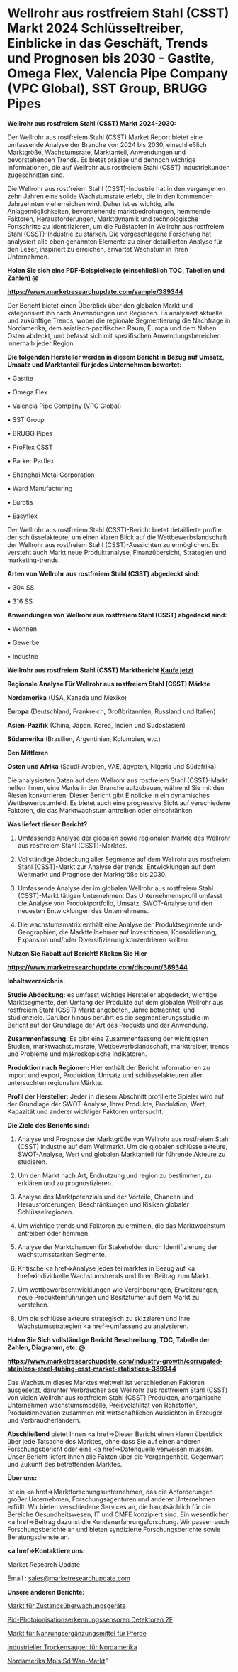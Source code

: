 # Wellrohr aus rostfreiem Stahl (CSST) Markt 2024 Schlüsseltreiber, Einblicke in das Geschäft, Trends und Prognosen bis 2030 - Gastite, Omega Flex, Valencia Pipe Company (VPC Global), SST Group, BRUGG Pipes

<strong>Wellrohr aus rostfreiem Stahl (CSST) Markt 2024-2030:</strong>

Der Wellrohr aus rostfreiem Stahl (CSST) Market Report bietet eine umfassende Analyse der Branche von 2024 bis 2030, einschließlich Marktgröße, Wachstumsrate, Marktanteil, Anwendungen und bevorstehenden Trends. Es bietet präzise und dennoch wichtige Informationen, die auf Wellrohr aus rostfreiem Stahl (CSST) Industriekunden zugeschnitten sind.

Die Wellrohr aus rostfreiem Stahl (CSST)-Industrie hat in den vergangenen zehn Jahren eine solide Wachstumsrate erlebt, die in den kommenden Jahrzehnten viel erreichen wird. Daher ist es wichtig, alle Anlagemöglichkeiten, bevorstehende marktbedrohungen, hemmende Faktoren, Herausforderungen, Marktdynamik und technologische Fortschritte zu identifizieren, um die Fußstapfen in Wellrohr aus rostfreiem Stahl (CSST)-Industrie zu stärken. Die vorgeschlagene Forschung hat analysiert alle oben genannten Elemente zu einer detaillierten Analyse für den Leser, inspiriert zu erreichen, erwartet Wachstum in Ihren Unternehmen.



<strong>Holen Sie sich eine PDF-Beispielkopie (einschließlich TOC, Tabellen und Zahlen) @
</strong>

<strong><a href=https://www.marketresearchupdate.com/sample/389344>

<strong>https://www.marketresearchupdate.com/sample/389344</u></font></a></strong></strong>

Der Bericht bietet einen Überblick über den globalen Markt und kategorisiert ihn nach Anwendungen und Regionen. Es analysiert aktuelle und zukünftige Trends, wobei die regionale Segmentierung die Nachfrage in Nordamerika, dem asiatisch-pazifischen Raum, Europa und dem Nahen Osten abdeckt, und befasst sich mit spezifischen Anwendungsbereichen innerhalb jeder Region.



<strong>Die folgenden Hersteller werden in diesem Bericht in Bezug auf Umsatz, Umsatz und Marktanteil für jedes Unternehmen bewertet:</strong>

• Gastite

• Omega Flex

• Valencia Pipe Company (VPC Global)

• SST Group

• BRUGG Pipes

• ProFlex CSST

• Parker Parflex

• Shanghai Metal Corporation

• Ward Manufacturing

• Eurotis

• Easyflex

Der Wellrohr aus rostfreiem Stahl (CSST)-Bericht bietet detaillierte profile der schlüsselakteure, um einen klaren Blick auf die Wettbewerbslandschaft der Wellrohr aus rostfreiem Stahl (CSST)-Aussichten zu ermöglichen. Es versteht auch Markt neue Produktanalyse, Finanzübersicht, Strategien und marketing-trends.



<strong>Arten von Wellrohr aus rostfreiem Stahl (CSST) abgedeckt sind:</strong>

• 304 SS

• 316 SS



<strong>Anwendungen von Wellrohr aus rostfreiem Stahl (CSST) abgedeckt sind:</strong>

• Wohnen

• Gewerbe

• Industrie



<strong>Wellrohr aus rostfreiem Stahl (CSST) Marktbericht <a href=https://www.marketresearchupdate.com/buynow/389344>Kaufe jetzt</a></strong>



<strong>Regionale Analyse Für Wellrohr aus rostfreiem Stahl (CSST) Märkte</strong>



<strong>Nordamerika</strong> (USA, Kanada und Mexiko)



<strong>Europa</strong> (Deutschland, Frankreich, Großbritannien, Russland und Italien)



<strong>Asien-Pazifik</strong> (China, Japan, Korea, Indien und Südostasien)



<strong>Südamerika</strong> (Brasilien, Argentinien, Kolumbien, etc.)



<strong>Den Mittleren</strong> 

<strong>Osten und Afrika</strong> (Saudi-Arabien, VAE, ägypten, Nigeria und Südafrika)

Die analysierten Daten auf dem Wellrohr aus rostfreiem Stahl (CSST)-Markt helfen Ihnen, eine Marke in der Branche aufzubauen, während Sie mit den Riesen konkurrieren. Dieser Bericht gibt Einblicke in ein dynamisches Wettbewerbsumfeld. Es bietet auch eine progressive Sicht auf verschiedene Faktoren, die das Marktwachstum antreiben oder einschränken.



<strong>Was liefert dieser Bericht?</strong>

1. Umfassende Analyse der globalen sowie regionalen Märkte des Wellrohr aus rostfreiem Stahl (CSST)-Marktes.

2. Vollständige Abdeckung aller Segmente auf dem Wellrohr aus rostfreiem Stahl (CSST)-Markt zur Analyse der trends, Entwicklungen auf dem Weltmarkt und Prognose der Marktgröße bis 2030.

3. Umfassende Analyse der im globalen Wellrohr aus rostfreiem Stahl (CSST)-Markt tätigen Unternehmen. Das Unternehmensprofil umfasst die Analyse von Produktportfolio, Umsatz, SWOT-Analyse und den neuesten Entwicklungen des Unternehmens.

4. Die wachstumsmatrix enthält eine Analyse der Produktsegmente und-Geographien, die Marktteilnehmer auf Investitionen, Konsolidierung, Expansion und/oder Diversifizierung konzentrieren sollten.



<strong>Nutzen Sie Rabatt auf Bericht! Klicken Sie Hier
</strong>

<strong><a href=https://www.marketresearchupdate.com/discount/389344>https://www.marketresearchupdate.com/discount/389344</b></u></font></strong></a>



<strong>Inhaltsverzeichnis:</strong>



<strong>Studie Abdeckung:</strong> es umfasst wichtige Hersteller abgedeckt, wichtige Marktsegmente, den Umfang der Produkte auf dem globalen Wellrohr aus rostfreiem Stahl (CSST) Markt angeboten, Jahre betrachtet, und studienziele. Darüber hinaus berührt es die segmentierungsstudie im Bericht auf der Grundlage der Art des Produkts und der Anwendung.



<strong>Zusammenfassung:</strong> Es gibt eine Zusammenfassung der wichtigsten Studien, marktwachstumsrate, Wettbewerbslandschaft, markttreiber, trends und Probleme und makroskopische Indikatoren.



<strong>Produktion nach Regionen:</strong> Hier enthält der Bericht Informationen zu import und export, Produktion, Umsatz und schlüsselakteuren aller untersuchten regionalen Märkte.



<strong>Profil der Hersteller:</strong> Jeder in diesem Abschnitt profilierte Spieler wird auf der Grundlage der SWOT-Analyse, Ihrer Produkte, Produktion, Wert, Kapazität und anderer wichtiger Faktoren untersucht.



<strong>Die Ziele des Berichts sind:</strong>

1) Analyse und Prognose der Marktgröße von Wellrohr aus rostfreiem Stahl (CSST) Industrie auf dem Weltmarkt.
Um die globalen schlüsselakteure, SWOT-Analyse, Wert und globalen Marktanteil für führende Akteure zu studieren.

2) Um den Markt nach Art, Endnutzung und region zu bestimmen, zu erklären und zu prognostizieren.

3) Analyse des Marktpotenzials und der Vorteile, Chancen und Herausforderungen, Beschränkungen und Risiken globaler Schlüsselregionen.

4) Um wichtige trends und Faktoren zu ermitteln, die das Marktwachstum antreiben oder hemmen.

5) Analyse der Marktchancen für Stakeholder durch Identifizierung der wachstumsstarken Segmente.

6) Kritische <a href=>Analyse</a> jedes teilmarktes in Bezug auf <a href=>individuelle</a> Wachstumstrends und Ihren Beitrag zum Markt.

7) Um wettbewerbsentwicklungen wie Vereinbarungen, Erweiterungen, neue Produkteinführungen und Besitztümer auf dem Markt zu verstehen.

8) Um die schlüsselakteure strategisch zu skizzieren und Ihre Wachstumsstrategien <a href=>umfassend</a> zu analysieren.



<strong>Holen Sie Sich vollständige Bericht Beschreibung, TOC, Tabelle der Zahlen, Diagramm, etc. @ </strong>

<strong><a href=https://www.marketresearchupdate.com/industry-growth/corrugated-stainless-steel-tubing-csst-market-statistices-389344>https://www.marketresearchupdate.com/industry-growth/corrugated-stainless-steel-tubing-csst-market-statistices-389344</a></font></strong>

Das Wachstum dieses Marktes weltweit ist verschiedenen Faktoren ausgesetzt, darunter Verbraucher ace Wellrohr aus rostfreiem Stahl (CSST) von vielen Wellrohr aus rostfreiem Stahl (CSST) Produkten, anorganische Unternehmen wachstumsmodelle, Preisvolatilität von Rohstoffen, Produktinnovation zusammen mit wirtschaftlichen Aussichten in Erzeuger-und Verbraucherländern.



<strong>Abschließend</strong> bietet Ihnen <a href=>Dieser</a> Bericht einen klaren überblick über jede Tatsache des Marktes, ohne dass Sie auf einen anderen Forschungsbericht oder eine <a href=>Datenquelle</a> verweisen müssen. Unser Bericht liefert Ihnen alle Fakten über die Vergangenheit, Gegenwart und Zukunft des betreffenden Marktes.



<strong>Über uns:</strong>

 ist ein <a href=>Marktfors</a>chungsunternehmen, das die Anforderungen großer Unternehmen, Forschungsagenturen und anderer Unternehmen erfüllt. Wir bieten verschiedene Services an, die hauptsächlich für die Bereiche Gesundheitswesen, IT und CMFE konzipiert sind. Ein wesentlicher <a href=>Beitrag</a> dazu ist die Kundenerfahrungsforschung. Wir passen auch Forschungsberichte an und bieten syndizierte Forschungsberichte sowie Beratungsdienste an.



<strong><a href=>Kontaktiere uns:</a></strong>

Market Research Update

Email : sales@marketresearchupdate.com



<strong>Unsere anderen Berichte:</strong>

<a href=https://www.linkedin.com/pulse/condition-monitoring-equipment-market-2023>Markt für Zustandsüberwachungsgeräte</a>

<a href=https://www.linkedin.com/pulse/pid-photoionization-detection-sensors-detectors-2f>Pid-Photoionisationserkennungssensoren Detektoren 2F</a>

<a href=https://www.linkedin.com/pulse/equine-supplements-market-size-share-outlook-growth-prospects>Markt für Nahrungsergänzungsmittel für Pferde</a>

<a href=https://www.linkedin.com/pulse/north-america-industrial-dry-vacuum>Industrieller Trockensauger für Nordamerika</a>

<a href=https://www.linkedin.com/pulse/north-america-mpls-sd-wan-market-2023-manufacturers-regions>Nordamerika Mpls Sd Wan-Markt</a>"
